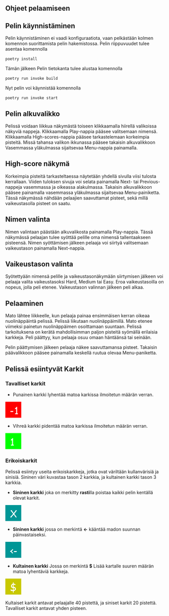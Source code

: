 ## Ohjeet pelaamiseen

## Pelin käynnistäminen
Pelin käynnistäminen ei vaadi konfiguraatiota, vaan pelkästään kolmen komennon suorittamista pelin hakemistossa.
Pelin riippuvuudet tulee asentaa komennolla
```
poetry install
```
Tämän jälkeen Pelin tietokanta tulee alustaa komennolla
```
poetry run invoke build
```
Nyt pelin voi käynnistää komennolla
```
poetry run invoke start
```

## Pelin alkuvalikko
Pelissä voidaan liikkua näkymästä toiseen klikkaamalla hiirellä valikoissa näkyviä nappeja. Klikkaamalla Play-nappia pääsee valitsemaan nimensä. Klikkaamalla High-scores-nappia pääsee tarkastelemaan korkeimpia pisteitä. Missä tahansa valikon ikkunassa pääsee takaisin alkuvalikkoon Vasemmassa yläkulmassa sijaitsevaa Menu-nappia painamalla.

## High-score näkymä
Korkeimpia pisteitä tarkasteltaessa näytetään yhdellä sivulla viisi tulosta kerrallaan. Viiden tuloksen sivuja voi selata painamalla Next- tai Previous-nappeja vasemmassa ja oikeassa alakulmassa. Takaisin alkuvalikkoon pääsee painamalla vasemmassa yläkulmassa sijaitsevaa Menu-painiketta. Tässä näkymässä nähdään pelaajien saavuttamat pisteet, sekä millä vaikeustasolla pisteet on saatu.

## Nimen valinta
Nimen valintaan päästään alkuvalikosta painamalla Play-nappia. Tässä näkymässä pelaajan tulee syöttää pelille oma nimensä tallentaakseen pisteensä. Nimen syöttämisen jälkeen pelaaja voi siirtyä valitsemaan vaikeustason painamalla Next-nappia.

## Vaikeustason valinta
Syötettyään nimensä pelille ja vaikeustasonäkymään siirtymisen jälkeen voi pelaaja valita vaikeustasoksi Hard, Medium tai Easy. Eroa vaikeustasoilla on nopeus, jolla peli etenee. Vaikeustason valinnan jälkeen peli alkaa.

## Pelaaminen
Mato lähtee liikkeelle, kun pelaaja painaa ensimmäisen kerran oikeaa nuolinäppäintä pelissä. Pelissä liikutaan nuolinäppäimillä. Mato etenee viimeksi painetun nuolinäppäimen osoittamaan suuntaan. Pelissä tarkoituksena on kerätä mahdollisimman paljon pisteitä syömällä erilaisia karkkeja. Peli päättyy, kun pelaaja osuu omaan häntäänsä tai seinään.

Pelin päättymisen jälkeen pelaaja näkee saavuttamansa pisteet. Takaisin päävalikkoon pääsee painamalla keskellä ruutua olevaa Menu-paniketta.

## Pelissä esiintyvät Karkit

### Tavalliset karkit
- Punainen karkki lyhentää matoa karkissa ilmoitetun määrän verran.

![DefaultTreat](./kuvat/negative_default_treat.png)

- Vihreä karkki pidentää matoa karkissa ilmoitetun määrän verran.

![DefaultTreat](./kuvat/positive_default_treat.png)

### Erikoiskarkit
Pelissä esiintyy useita erikoiskarkkeja, jotka ovat väriltään kullanvärisiä ja sinisiä. Sininen väri kuvastaa tason 2 karkkia, ja kultainen karkki tason 3 karkkia.
- **Sininen karkki** joka on merkitty **rasti**lla poistaa kaikki pelin kentällä olevat karkit.

![PurgeTreat](./kuvat/purge_treat.png)

- **Sininen karkki** jossa on merkintä **<-** kääntää madon suunnan päinvastaiseksi.

![ReverseTreat](./kuvat/reverse_treat.png)

- **Kultainen karkki** Jossa on merkintä **$** Lisää kartalle suuren määrän matoa lyhentäviä karkkeja.

![FloodTreat](./kuvat/flood_treat.png)

Kultaiset karkit antavat pelaajalle 40 pistettä, ja siniset karkit 20 pistettä. Tavalliset karkit antavat yhden pisteen.



